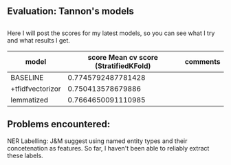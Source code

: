 ## Evaluation: Tannon's models
## 
Here I will post the scores for my latest models, so you can see what I
try and what results I get.

| **model**  | **score** Mean cv score (StratifiedKFold)| **comments** |
| -------- | -------- | -------- |
| BASELINE  | 0.7745792487781428 |  |
| +tfidfvectorizor | 0.750413578679886 | |
| lemmatized  | 0.7664650091110985  |  |
 
 
## Problems encountered:
NER Labelling: J&M suggest using named entity types and their
concetenation as features. So far, I haven't been able to reliably extract these labels.


